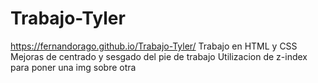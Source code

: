 # Trabajo-Tyler
https://fernandorago.github.io/Trabajo-Tyler/
Trabajo en HTML y CSS
Mejoras de centrado y sesgado del pie de trabajo
Utilizacion de z-index para poner una img sobre otra
